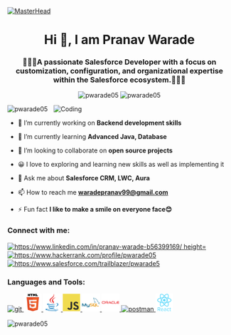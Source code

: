 [![MasterHead](https://media.giphy.com/headers/salesforce/ZcLcnBDRoGYW.gif)](https://rishavchanda.io)
<h1 align="center">Hi 👋, I am Pranav Warade</h1>
<h3 align="center">🧑🏻‍💻A passionate Salesforce Developer with a focus on customization, configuration, and organizational expertise within the Salesforce ecosystem.🧑🏻‍💼</h3> <p align="center"> <img src="https://developer.salesforce.com/resources2/certification-site/images/Certifications-logo/Administrator.png" alt="pwarade05" width="90" height="90" <align="center"> <img src="https://developer.salesforce.com/resources2/certification-site/images/Certifications-logo/Associate.png" alt="pwarade05" width="90" height="90" /></p>

<img align="right" alt="Coding" width="400" src="https://media0.giphy.com/media/v1.Y2lkPTc5MGI3NjExOXRxM3N3NmFvM2FidDFpbTVjNDc2ZDB3bHhodGQzZ3RjdWM3d2t6diZlcD12MV9pbnRlcm5hbF9naWZfYnlfaWQmY3Q9cw/zhYSVCirREeIZtONCI/giphy.gif"/>

<p align="left"> <img src="https://komarev.com/ghpvc/?username=pwarade05&label=Profile%20views&color=0e75b6&style=flat" alt="pwarade05" /></p>

- 🔭 I’m currently working on **Backend development skills**

- 🌱 I’m currently learning **Advanced Java, Database**

- 👯 I’m looking to collaborate on **open source projects**

- 😀 I love to exploring and learning new skills as well as implementing it

- 💬 Ask me about **Salesforce CRM, LWC, Aura**

- 📫 How to reach me **waradepranav99@gmail.com**

- ⚡ Fun fact **I like to make a smile on everyone face😊**

<h3 align="left">Connect with me:</h3>
<p align="left">
<a href="https://www.linkedin.com/in/pranav-warade-b56399169/" target="blank"><img align="center" src="https://raw.githubusercontent.com/rahuldkjain/github-profile-readme-generator/master/src/images/icons/Social/linked-in-alt.svg" alt="https://www.linkedin.com/in/pranav-warade-b56399169/ height="30" width="40" /></a>
<a href="https://www.hackerrank.com/profile/pwarade05" target="blank"><img align="center" src="https://raw.githubusercontent.com/rahuldkjain/github-profile-readme-generator/master/src/images/icons/Social/hackerrank.svg" alt="https://www.hackerrank.com/profile/pwarade05" height="30" width="40" /></a>
<a href="https://www.salesforce.com/trailblazer/pwarade5" target="blank"><img align="center" src="https://encrypted-tbn0.gstatic.com/images?q=tbn:ANd9GcTa-43wFQxlN_QowvFgfFhLK3XyoHVCvRnvsw&usqp=CAU" alt="https://www.salesforce.com/trailblazer/pwarade5" height="40" width="40" /></a>
</p>

<h3 align="left">Languages and Tools:</h3>
<p align="left"> <a href="https://git-scm.com/" target="_blank" rel="noreferrer"> <img src="https://www.vectorlogo.zone/logos/git-scm/git-scm-icon.svg" alt="git" width="40" height="40"/> </a> <a href="https://www.w3.org/html/" target="_blank" rel="noreferrer"> <img src="https://raw.githubusercontent.com/devicons/devicon/master/icons/html5/html5-original-wordmark.svg" alt="html5" width="40" height="40"/> </a> <a href="https://www.java.com" target="_blank" rel="noreferrer"> <img src="https://raw.githubusercontent.com/devicons/devicon/master/icons/java/java-original.svg" alt="java" width="40" height="40"/> </a> <a href="https://developer.mozilla.org/en-US/docs/Web/JavaScript" target="_blank" rel="noreferrer"> <img src="https://raw.githubusercontent.com/devicons/devicon/master/icons/javascript/javascript-original.svg" alt="javascript" width="40" height="40"/> </a> <a href="https://www.mysql.com/" target="_blank" rel="noreferrer"> <img src="https://raw.githubusercontent.com/devicons/devicon/master/icons/mysql/mysql-original-wordmark.svg" alt="mysql" width="40" height="40"/> </a> <a href="https://www.oracle.com/" target="_blank" rel="noreferrer"> <img src="https://raw.githubusercontent.com/devicons/devicon/master/icons/oracle/oracle-original.svg" alt="oracle" width="40" height="40"/> </a> <a href="https://postman.com" target="_blank" rel="noreferrer"> <img src="https://www.vectorlogo.zone/logos/getpostman/getpostman-icon.svg" alt="postman" width="40" height="40"/> </a> <a href="https://reactjs.org/" target="_blank" rel="noreferrer"> <img src="https://raw.githubusercontent.com/devicons/devicon/master/icons/react/react-original-wordmark.svg" alt="react" width="40" height="40"/> </a> </p>

<p><img align="center" src="https://github-readme-stats.vercel.app/api/top-langs?username=pwarade05&show_icons=true&locale=en&layout=compact" alt="pwarade05" /></p>
<!--
**pwarade05/pwarade05** is a ✨ _special_ ✨ repository because its `README.md` (this file) appears on your GitHub profile.

Here are some ideas to get you started:

- 🔭 I’m currently working on ...
- 🌱 I’m currently learning ...
- 👯 I’m looking to collaborate on ...
- 🤔 I’m looking for help with ...
- 💬 Ask me about ...
- 📫 How to reach me: ...
- 😄 Pronouns: ...
- ⚡ Fun fact: ...
-->
